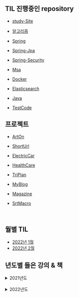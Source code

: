 ## TIL 진행중인 repository
- [study-Site](https://github.com/ssj9398/study-Site)

- [알고리즘](https://github.com/ssj9398/ps)

- [Spring](https://github.com/ssj9398/SpringPractice)
- [Spring-Jpa](https://github.com/ssj9398/SpringBoot-Jpa)
- [Spring-Security](https://github.com/ssj9398/Spring-Security)

- [Msa](https://github.com/ssj9398/Spring-Cloud-Microservices-Architecture)
- [Docker](https://github.com/ssj9398/docker)
- [Elasticsearch](https://github.com/ssj9398/spring-elasticsearch)

- [Java](https://github.com/fall-in-java/alisyabob)
- [TestCode](https://github.com/ssj9398/NextStep)

## 프로젝트
- [ArtOn](https://github.com/art-on/art-server)
- [ShortUrl](https://github.com/ssj9398/ShortUrl)
- [ElectricCar](https://github.com/ssj9398/Electric-Car)
- [HealthCare](https://github.com/health-functional-food-project/backend)
- [TriPlan](https://github.com/24hours-not-enough/BE)
- [MyBlog](https://github.com/ssj9398/myBlog)
- [Magazine](https://github.com/ssj9398/Magazine)

- [SrtMacro](https://github.com/ssj9398/python-srt-macro)
</br>

## 월별 TIL
- [2022년 1월](https://github.com/ssj9398/TIL/tree/main/2022-01)
- [2022년 2월](https://github.com/ssj9398/TIL/tree/main/2022-02)

## 년도별 들은 강의 & 책
<details markdown="1">
<summary>2021년도</summary>
- https://ssj9398.github.io/study-Site/html/2021.html
</details>
</br>
<details markdown="1">
<summary>2022년도</summary>
- https://ssj9398.github.io/study-Site/html/2022.html
</details>
